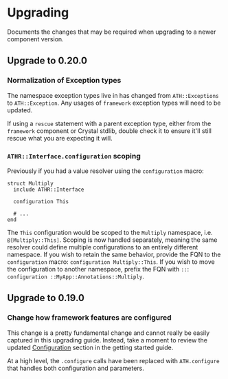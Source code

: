 # Upgrading

Documents the changes that may be required when upgrading to a newer component version.

## Upgrade to 0.20.0

### Normalization of Exception types

The namespace exception types live in has changed from `ATH::Exceptions` to `ATH::Exception`.
Any usages of `framework` exception types will need to be updated.

If using a `rescue` statement with a parent exception type, either from the `framework` component or Crystal stdlib, double check it to ensure it'll still rescue what you are expecting it will.

### `ATHR::Interface.configuration` scoping

Previously if you had a value resolver using the `configuration` macro:

```cr
struct Multiply
  include ATHR::Interface

  configuration This

  # ...
end
```

The `This` configuration would be scoped to the `Multiply` namespace, i.e. `@[Multiply::This]`.
Scoping is now handled separately, meaning the same resolver could define multiple configurations to an entirely different namespace.
If you wish to retain the same behavior, provide the FQN to the `configuration` macro: `configuration Multiply::This`.
If you wish to move the configuration to another namespace, prefix the FQN with `::`: `configuration ::MyApp::Annotations::Multiply`.

## Upgrade to 0.19.0

### Change how framework features are configured

This change is a pretty fundamental change and cannot really be easily captured in this upgrading guide. Instead, take a moment to review the updated [Configuration](https://athenaframework.org/getting_started/configuration/) section in the getting started guide.

At a high level, the `.configure` calls have been replaced with `ATH.configure` that handles both configuration and parameters.
